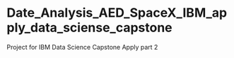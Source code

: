 # Date_Analysis_AED_SpaceX_IBM_apply_data_sciense_capstone
Project for IBM Data Science Capstone Apply part 2
